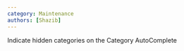 ```yaml
---
category: Maintenance
authors: [Shazib]
---
```


Indicate hidden categories on the Category AutoComplete
